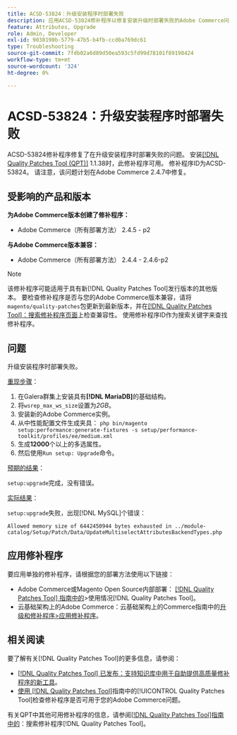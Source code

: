 ```yaml
---
title: ACSD-53824：升级安装程序时部署失败
description: 应用ACSD-53824修补程序以修复安装升级时部署失败的Adobe Commerce问题
feature: Attributes, Upgrade
role: Admin, Developer
exl-id: 9038190b-5779-47b5-b4fb-ccd0a769dc61
type: Troubleshooting
source-git-commit: 7fdb02a6d89d50ea593c5fd99d78101f89198424
workflow-type: tm+mt
source-wordcount: '324'
ht-degree: 0%

---
```


# ACSD-53824：升级安装程序时部署失败

ACSD-53824修补程序修复了在升级安装程序时部署失败的问题。 安装[[!DNL Quality Patches Tool (QPT)]](https://experienceleague.adobe.com/zh-hans/docs/commerce-operations/tools/quality-patches-tool/quality-patches-tool-to-self-serve-quality-patches) 1.1.38时，此修补程序可用。 修补程序ID为ACSD-53824。 请注意，该问题计划在Adobe Commerce 2.4.7中修复。

## 受影响的产品和版本

**为Adobe Commerce版本创建了修补程序：**

* Adobe Commerce（所有部署方法） 2.4.5 - p2

**与Adobe Commerce版本兼容：**

* Adobe Commerce（所有部署方法） 2.4.4 - 2.4.6-p2

>[!NOTE]
>
>该修补程序可能适用于具有新[!DNL Quality Patches Tool]发行版本的其他版本。 要检查修补程序是否与您的Adobe Commerce版本兼容，请将`magento/quality-patches`包更新到最新版本，并在[[!DNL Quality Patches Tool]：搜索修补程序页面](https://experienceleague.adobe.com/tools/commerce-quality-patches/index.html?lang=zh-Hans)上检查兼容性。 使用修补程序ID作为搜索关键字来查找修补程序。

## 问题

升级安装程序时部署失败。

<u>重现步骤</u>：

1. 在Galera群集上安装具有&#x200B;**[!DNL MariaDB]**&#x200B;的基础结构。
1. 将`wsrep_max_ws_size`设置为&#x200B;*2GB*。
1. 安装新的Adobe Commerce实例。
1. 从中性能配置文件生成夹具：
   `php bin/magento setup:performance:generate-fixtures -s setup/performance-toolkit/profiles/ee/medium.xml`
1. 生成&#x200B;**12000**&#x200B;个以上的多选属性。
1. 然后使用`Run setup: Upgrade`命令。

<u>预期的结果</u>：

`setup:upgrade`完成，没有错误。

<u>实际结果</u>：

`setup:upgrade`失败，出现[!DNL MySQL]个错误：

`Allowed memory size of 6442450944 bytes exhausted in ../module-catalog/Setup/Patch/Data/UpdateMultiselectAttributesBackendTypes.php`

## 应用修补程序

要应用单独的修补程序，请根据您的部署方法使用以下链接：

* Adobe Commerce或Magento Open Source内部部署： [[!DNL Quality Patches Tool] 指南中的](/help/tools/quality-patches-tool/usage.md)>使用情况[!DNL Quality Patches Tool]。
* 云基础架构上的Adobe Commerce：云基础架构上的Commerce指南中的[升级和修补程序>应用修补程序](https://experienceleague.adobe.com/docs/commerce-cloud-service/user-guide/develop/upgrade/apply-patches.html?lang=zh-Hans)。

## 相关阅读

要了解有关[!DNL Quality Patches Tool]的更多信息，请参阅：

* [[!DNL Quality Patches Tool] 已发布：支持知识库中用于自助提供高质量修补程序的新工具](https://experienceleague.adobe.com/zh-hans/docs/commerce-operations/tools/quality-patches-tool/quality-patches-tool-to-self-serve-quality-patches)。
* [使用 [!DNL Quality Patches Tool]](/help/tools/quality-patches-tool/patches-available-in-qpt/check-patch-for-magento-issue-with-magento-quality-patches.md)指南中的[!UICONTROL Quality Patches Tool]检查修补程序是否可用于您的Adobe Commerce问题。


有关QPT中其他可用修补程序的信息，请参阅[[!DNL Quality Patches Tool]指南中的](https://experienceleague.adobe.com/tools/commerce-quality-patches/index.html?lang=zh-Hans)：搜索修补程序[!DNL Quality Patches Tool]。
